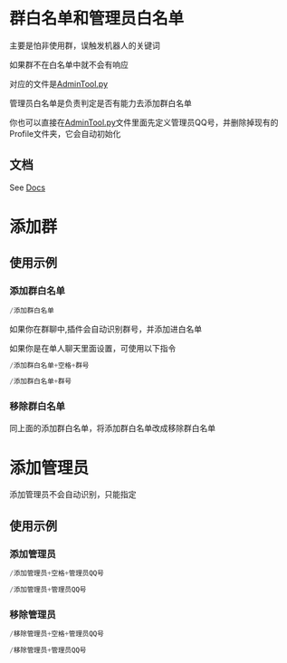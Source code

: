 # 群白名单和管理员白名单

主要是怕非使用群，误触发机器人的关键词

如果群不在白名单中就不会有响应

对应的文件是[AdminTool.py](https://github.com/StarXinXin/StarsBot/blob/master/utils/AdminTool.py)

管理员白名单是负责判定是否有能力去添加群白名单

你也可以直接在[AdminTool.py](https://github.com/StarXinXin/StarsBot/blob/master/utils/AdminTool.py)文件里面先定义管理员QQ号，并删除掉现有的Profile文件夹，它会自动初始化
## 文档

See [Docs](https://github.com/StarXinXin/StarsBot/blob/master/utils/AdminTool%E4%BD%BF%E7%94%A8.md)

# 添加群

## 使用示例

### 添加群白名单

```python
/添加群白名单
```

如果你在群聊中,插件会自动识别群号，并添加进白名单

如果你是在单人聊天里面设置，可使用以下指令

```python
/添加群白名单+空格+群号
```

```python
/添加群白名单+群号
```

### 移除群白名单

同上面的添加群白名单，将添加群白名单改成移除群白名单

# 添加管理员

添加管理员不会自动识别，只能指定

## 使用示例

### 添加管理员

```python
/添加管理员+空格+管理员QQ号
```

```python
/添加管理员+管理员QQ号
```

### 移除管理员

```python
/移除管理员+空格+管理员QQ号
```

```python
/移除管理员+管理员QQ号
```